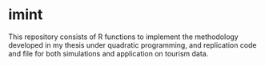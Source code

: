 # imint
This repository consists of R functions to implement the methodology developed in my thesis under quadratic programming, and replication code and file for both simulations and application on tourism data.
